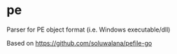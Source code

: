 # pe
Parser for PE object format (i.e. Windows executable/dll)

Based on https://github.com/soluwalana/pefile-go
